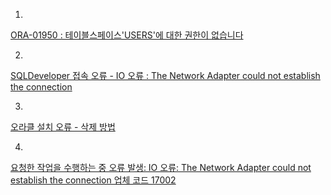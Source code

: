 
1.   

[ORA-01950 : 테이블스페이스'USERS'에 대한 권한이 없습니다](http://blog.naver.com/PostView.nhn?blogId=xxsaintxx&logNo=20121647322)


2.
[SQLDeveloper 접속 오류 - IO 오류 : The Network Adapter could not establish the connection](https://m.blog.naver.com/PostView.nhn?blogId=syh_22&logNo=220627456918&proxyReferer=https%3A%2F%2Fwww.google.com%2F)


3.
[오라클 설치 오류 - 삭제 방법](https://m.blog.naver.com/PostView.nhn?blogId=hupers&logNo=70120883076&proxyReferer=https%3A%2F%2Fwww.google.com%2F)


4.
[요청한 작업을 수행하는 중 오류 발생: IO 오류: The Network Adapter could not establish the connection 업체 코드 17002](https://m.blog.naver.com/blogpyh/40209232034)
<!--stackedit_data:
eyJoaXN0b3J5IjpbNTEyMzM3ODU3LDE0NTU0NzMwMzgsMjAzNz
A0Mjk3NywtOTM2MzEwNzAwLDE0NTgzNDUyOTUsNzMwOTk4MTE2
XX0=
-->